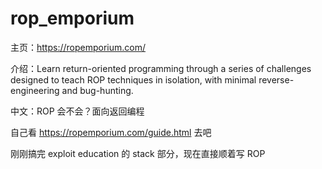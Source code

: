 # rop_emporium

主页：https://ropemporium.com/

介绍：Learn return-oriented programming through a series of challenges designed to teach ROP techniques in isolation, with minimal reverse-engineering and bug-hunting.

中文：ROP 会不会？面向返回编程

自己看 https://ropemporium.com/guide.html 去吧

刚刚搞完 exploit education 的 stack 部分，现在直接顺着写 ROP

